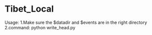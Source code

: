 # Tibet_Local
Usage:
1.Make sure the $datadir and $events are in the right directory
2.command: python write_head.py
